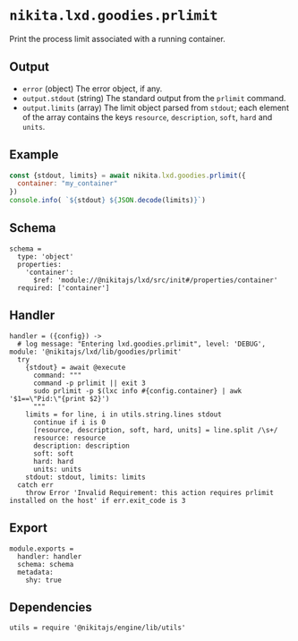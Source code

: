 
# `nikita.lxd.goodies.prlimit`

Print the process limit associated with a running container.

## Output

* `error` (object)
  The error object, if any.
* `output.stdout` (string)
  The standard output from the `prlimit` command.
* `output.limits` (array)
  The limit object parsed from `stdout`; each element of the array contains the
  keys `resource`, `description`, `soft`, `hard` and `units`.

## Example

```js
const {stdout, limits} = await nikita.lxd.goodies.prlimit({
  container: "my_container"
})
console.info( `${stdout} ${JSON.decode(limits)}`)
```

## Schema

    schema =
      type: 'object'
      properties:
        'container':
          $ref: 'module://@nikitajs/lxd/src/init#/properties/container'
      required: ['container']

## Handler

    handler = ({config}) ->
      # log message: "Entering lxd.goodies.prlimit", level: 'DEBUG', module: '@nikitajs/lxd/lib/goodies/prlimit'
      try
        {stdout} = await @execute
          command: """
          command -p prlimit || exit 3
          sudo prlimit -p $(lxc info #{config.container} | awk '$1==\"Pid:\"{print $2}')
          """
        limits = for line, i in utils.string.lines stdout
          continue if i is 0
          [resource, description, soft, hard, units] = line.split /\s+/
          resource: resource
          description: description
          soft: soft
          hard: hard
          units: units
        stdout: stdout, limits: limits
      catch err
        throw Error 'Invalid Requirement: this action requires prlimit installed on the host' if err.exit_code is 3

## Export

    module.exports =
      handler: handler
      schema: schema
      metadata:
        shy: true

## Dependencies

    utils = require '@nikitajs/engine/lib/utils'
